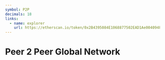 ```yaml
---
symbol: P2P
decimals: 18
links:
  - name: explorer
    url: https://etherscan.io/token/0x2B4395084E1068877502EAD1Ae004094F5A0B88F
---
```


# Peer 2 Peer Global Network
